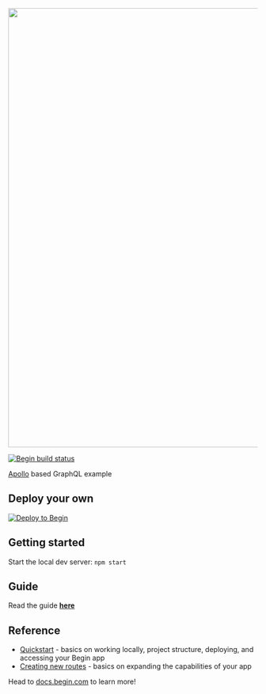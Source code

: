 <img src="https://static.begin.app/node-apollo/readme-banner.png" width="888">

[![Begin build status](https://buildstatus.begin.app/start-kaj/status.svg)](https://begin.com)

[Apollo](https://www.apollographql.com/) based GraphQL example

## Deploy your own

[![Deploy to Begin](https://static.begin.com/deploy-to-begin.svg)](https://begin.com/apps/create?template=https://github.com/begin-examples/node-apollo)


## Getting started

Start the local dev server: `npm start`


## Guide

Read the guide [**here**](https://docs.begin.com/en/guides/apollo-graphql)


## Reference

- [Quickstart](https://docs.begin.com/en/guides/quickstart/) - basics on working locally, project structure, deploying, and accessing your Begin app
- [Creating new routes](https://docs.begin.com/en/functions/creating-new-functions) - basics on expanding the capabilities of your app

Head to [docs.begin.com](https://docs.begin.com/) to learn more!
